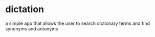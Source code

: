 # dictation
a simple app that allows the user to search dictionary terms and find synonyms and antonyms 
